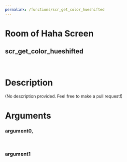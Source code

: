 ```yaml
---
permalink: /functions/scr_get_color_hueshifted
---
```

# Room of Haha Screen  
## scr_get_color_hueshifted  
&nbsp;  
# Description  
(No description provided. Feel free to make a pull request!) 
&nbsp;  
# Arguments
### argument0, 

&nbsp;  
### argument1

&nbsp;  


